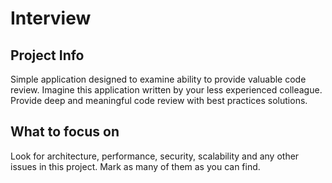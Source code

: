# Interview

## Project Info

Simple application designed to examine ability to provide valuable code review.
Imagine this application written by your less experienced colleague.
Provide deep and meaningful code review with best practices solutions.

## What to focus on

Look for architecture, performance, security, scalability and any other issues in this project.
Mark as many of them as you can find.
